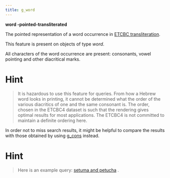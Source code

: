 ```yaml
---
title: g_word
---
```


**word -pointed-transliterated**


The pointed representation of a word occurrence in
[ETCBC transliteration](https://shebanq.ancient-data.org/shebanq/static/docs/ETCBC4-transcription.pdf).

This feature is present on objects of type *word*.

All characters of the word occurrence are present: consonants, vowel pointing and other diacritical marks.

# Hint
> It is hazardous to use this feature for queries. From how a Hebrew word looks in printing, it cannot be determined what the
order of the various diacritics of one and the same consonant is.
The order, chosen in the ETCBC4 dataset is such that the rendering gives optimal results for most applications.
The ETCBC4 is not committed to maintain a definite ordering here.

In order not to miss search results, it might be helpful to compare the results with those obtained by using
[g_cons](g_cons) instead.

# Hint
> Here is an example query:
[setuma and petucha](https://shebanq.ancient-data.org/hebrew/text?mr=r&qw=q&iid=499) .
